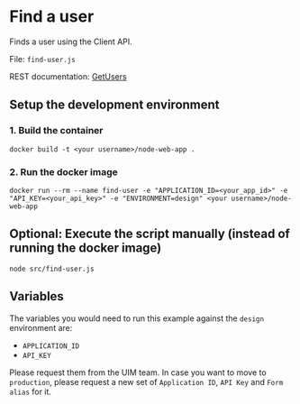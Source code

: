 # Find a user
Finds a user using the Client API.

File: `find-user.js`

REST documentation: [GetUsers](https://uim.redbull.com/uim/swagger-ui/index.html?url=https://uim.redbull.com/uim/api-docs/CLIENT_API#/User/getUsers)

## Setup the development environment
### 1. Build the container
`docker build -t <your username>/node-web-app .`
 
### 2. Run the docker image
`docker run --rm --name find-user -e "APPLICATION_ID=<your_app_id>" -e "API_KEY=<your_api_key>" -e "ENVIRONMENT=design" <your username>/node-web-app`
 
## Optional: Execute the script manually (instead of running the docker image) 
`node src/find-user.js`

## <a name="variables">Variables</a>

The variables you would need to run this example against the `design` environment are:
* `APPLICATION_ID`
* `API_KEY`

Please request them from the UIM team. In case you want to move to `production`, please request a new set of `Application ID`, `API Key` and `Form alias` for it.
